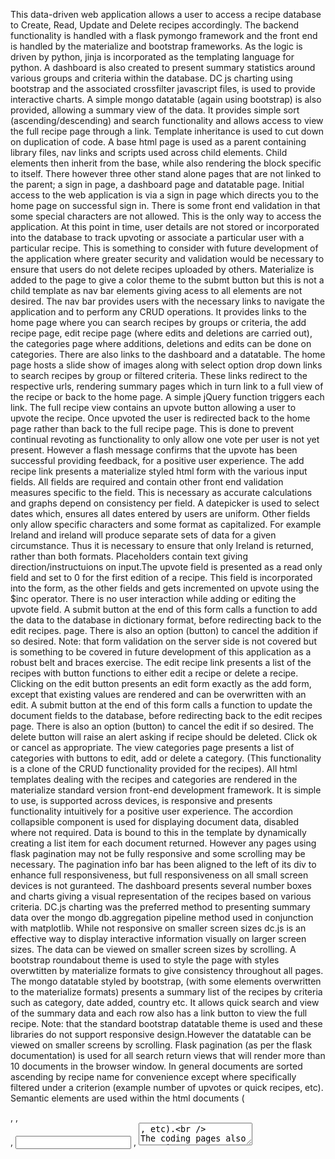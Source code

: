 This data-driven web application  allows a user to access a recipe database to Create, Read, Update and 
Delete recipes accordingly. The backend functionality is handled with a flask pymongo framework and the 
front end is handled by the materialize and bootstrap frameworks.  As the logic is driven by python, 
jinja is incorporated as the templating language for python.  A dashboard is also created to present 
summary statistics around various groups and criteria within the database. DC js charting using bootstrap 
and the associated crossfilter javascript files, is used to provide interactive charts. A simple mongo 
datatable (again using bootstrap) is also provided, allowing a summary view of the data. It provides 
simple sort (ascending/descending) and search functionality and allows access to view the full recipe 
page through a link.
Template inheritance is used to cut down on duplication of code. A base html page is used as a parent 
containing library files, nav links and scripts used across child elements. Child elements then inherit 
from the base, while also rendering the block specific to itself. There however three other stand alone 
pages that are not linked to the parent; a sign in page, a dashboard page and datatable page. 
Initial access to the web application is via a sign in page which directs you to the home page on successful 
sign in. There is some front end validation in that some special characters are not allowed. This is the only 
way to access the application. At this point in time, user details are not stored or incorporated into the 
database to track upvoting or associate a particular user  with a particular recipe. This is something to 
consider with future development of the application where greater security and validation would be necessary 
to ensure that users do not delete recipes uploaded by others. Materialize is added to the page to give a 
color theme to the submt button but this is not a child template as nav bar elements giving acess to all 
elements are not desired.
The nav bar provides users with the necessary links to navigate the application and to perform any CRUD 
operations. It provides links to the home page  where you can search recipes by groups or criteria, the 
add recipe page, edit recipe page (where edits and deletions are carried out), the categories page where 
additions, deletions and edits can be done on categories. There are also links to the dashboard and a 
datatable. 
The home page hosts a slide show of images along with select option drop down links to search recipes by 
group or filtered criteria. These links redirect to the respective urls, rendering summary pages which in 
turn link to a full view of the recipe or back to the home page. A simple jQuery function triggers each link. 
The full recipe view contains an upvote button allowing a user to upvote the recipe.  Once upvoted the user 
is redirected back to the home page rather than back to the full recipe page. This is done to prevent 
continual revoting as functionality to only allow one vote per user is not yet present. However a flash 
message confirms that the upvote has been successful providing feedback, for a positive user experience.
The add recipe link presents a materialize styled html form with the various input fields.  All fields are 
required and contain other front end validation measures specific to the field. This is necessary as 
accurate calculations and graphs depend on consistency per field.  A datepicker is used to select dates 
which, ensures all dates  entered by users are uniform. Other fields only allow specific characters and 
some format as capitalized. For example Ireland and ireland will produce separate sets of data for a given 
circumstance. Thus it is necessary to ensure that only Ireland is returned, rather than both formats. 
Placeholders contain text giving direction/instructuions on input.The upvote field is presented as a read 
only field and set to 0 for the first edition of a recipe. This field is incorporated into the form, as the 
other fields and gets incremented on upvote using the $inc operator. There is no user interaction while 
adding or editing the upvote field.  A submit button at the end of this form calls a function to add the 
data to the database in dictionary format, before redirecting back to the edit recipes. page. There is also 
an option (button) to cancel the addition if so desired. Note: that form validation on the server side is 
not covered but is something  to be covered in future development of this application as a robust belt and 
braces exercise. 
The edit recipe link presents  a list of the recipes with button functions to either edit a recipe or delete 
a recipe. Clicking on the edit button presents an edit form exactly as the add form, except that existing 
values are rendered and can be overwritten with an edit. A submit button at the end of this form calls a 
function to update the document fields to the database, before redirecting back to the edit recipes page. 
There is also an option (button) to cancel the edit if so desired. The delete button will raise an alert 
asking if recipe should be deleted. Click ok or cancel as appropriate.
The view categories page presents a list of categories with buttons to edit, add or delete a category.
(This functionality is a clone of the CRUD functionality provided for the recipes).
All html templates dealing with the recipes and categories are rendered in the materialize standard version 
front-end  development framework. It is simple to use, is supported across devices, is responsive and 
presents functionality intuitively for a positive user experience. The accordion collapsible component is 
used for displaying document data, disabled where not required. Data is bound to this in the template by 
dynamically creating a list item for each document returned. However any pages using flask pagination may 
not be fully responsive and some scrolling may be necessary. The pagination info bar has been aligned to 
the left of its div to enhance full responsiveness, but full responsiveness on all small screen devices 
is not guranteed.
The dashboard presents several number boxes and charts giving a visual representation of the recipes based 
on various criteria. DC.js charting was the preferred method to presenting summary data over the mongo 
db.aggregation pipeline method used in conjunction with matplotlib.  While not responsive on smaller 
screen sizes dc.js is an effective way to display interactive information visually on larger screen sizes. 
The data can be viewed on smaller screen sizes by scrolling. A bootstrap roundabout theme is used to style 
the page with styles overwtitten by materialize formats to give consistency throughout all pages.
The mongo datatable styled by bootstrap,  (with some elements overwritten to the materialize formats) 
presents a summary list of the recipes by criteria such as category, date added, country etc. It allows 
quick search and view of the summary data and each row also has a link button to view the full recipe. 
Note: that the standard bootstrap datatable theme is used and these libraries do not support responsive 
design.However the datatable can be viewed on smaller screens by scrolling.
Flask pagination (as per the flask documentation) is used for all search return views that will render more 
than 10 documents in the browser window. In general documents are sorted ascending by recipe name for 
convenience except where specifically filtered under a criterion (example number of upvotes or quick 
recipes, etc).
Semantic elements are used within the html documents (<section>, <img>, <form>,  <input> , <textarea>, etc).  
The coding pages also contain comments providing information on the various sections and functions.
The materialize classes center-align, responsive-img, input-field, collapsible and btn btn_small 
(in conjunction with jQuery where necessary) are used extensively to add styling and provide functionality. 
The material-icons class is used to provide visual intuitiveness in the forms.
Where bootstrap is used classes such as text-center, text-primary, table-responsive, table-striped are used 
to add styling and provide functionality. A separate style sheet provides styling for custom elements and 
to override bootstrap styles where the materialize theme is continued throughout all pages in relation to 
the nav-bar and buttons.
A separate script file has been written for the chart elements but the other script (30 odd lines in total) 
has been kept within the html documents. The base html contains a script section with jQuery scripts to 
initialise the various elements of materialize, to enforce text formats within the html forms and to trigger 
the drop down search links in the home page. The index page contains some jQuery script to drive the 
slideshow. The edit page contains some jQuery (due to a bug) to bind the date associated with the task to 
the field. Thus script is required in the parent and child. The view_table template contains a few lines of 
jQuery for the datatable (bootstrap library).
The additional-info folder contains some additional files deatailing background information relating to the 
project.
Sources:
Code Institute Module 8 Data Driven Development Module
https://stackoverflow.com/questions/21331576/restrict-special-characters-using-jquery
https://stackoverflow.com/questions/48126101/javascript-to-auto-capitalize-first-letter-of-every-word-in-input-fields
http://adilmoujahid.com/posts/2015/01/interactive-data-visualization-d3-dc-python-mongodb/
https://github.com/dc-js/dc.js/issues/731 (rotate x-axis text)
https://www.w3schools.com/howto/howto_js_slideshow.asp
Images:
https://www.pexels.com/photo/food-on-white-background-256318/
https://burst.shopify.com/photos/breakfast-from-above
Recipes:
https://www.nhlbi.nih.gov/health-topics/publications-and-resources
http://www.eat-vegan.rocks
https://damndelicious.net/2014/10/13/easy-homemade-ramen/